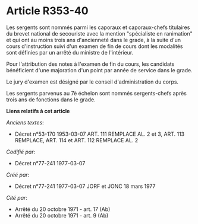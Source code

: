 # Article R353-40

Les sergents sont nommés parmi les caporaux et caporaux-chefs titulaires du brevet national de secouriste avec la mention
"spécialiste en ranimation" et qui ont au moins trois ans d'ancienneté dans le grade, à la suite d'un cours d'instruction
suivi d'un examen de fin de cours dont les modalités sont définies par un arrêté du ministre de l'intérieur.

Pour l'attribution des notes à l'examen de fin du cours, les candidats bénéficient d'une majoration d'un point par année de
service dans le grade.

Le jury d'examen est désigné par le conseil d'administration du corps.

Les sergents parvenus au 7è échelon sont nommés sergents-chefs après trois ans de fonctions dans le grade.

**Liens relatifs à cet article**

_Anciens textes_:

  - Décret n°53-170 1953-03-07 ART. 111 REMPLACE AL. 2 et 3, ART. 113 REMPLACE, ART. 114 et ART. 112 REMPLACE AL. 2

_Codifié par_:

  - Décret n°77-241 1977-03-07

_Créé par_:

  - Décret n°77-241 1977-03-07 JORF et JONC 18 mars 1977

_Cité par_:

  - Arrêté du 20 octobre 1971 - art. 17 (Ab)
  - Arrêté du 20 octobre 1971 - art. 9 (Ab)
